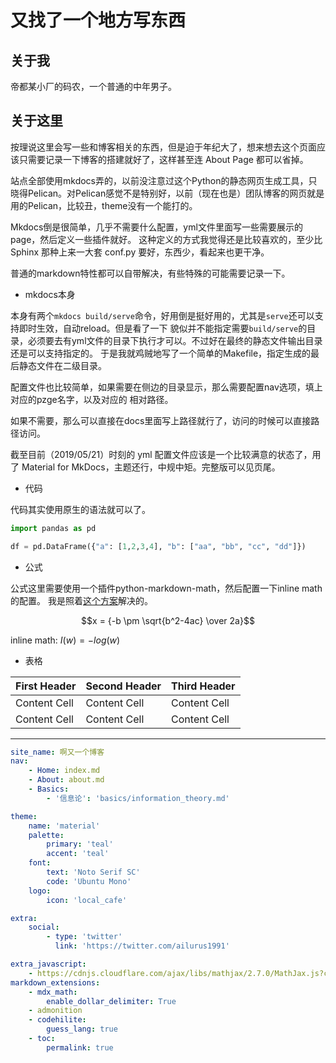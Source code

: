# 又找了一个地方写东西

## 关于我
帝都某小厂的码农，一个普通的中年男子。

## 关于这里
按理说这里会写一些和博客相关的东西，但是迫于年纪大了，想来想去这个页面应该只需要记录一下博客的搭建就好了，这样甚至连 About Page 都可以省掉。

站点全部使用mkdocs弄的，以前没注意过这个Python的静态网页生成工具，只晓得Pelican。对Pelican感觉不是特别好，以前（现在也是）团队博客的网页就是用的Pelican，比较丑，theme没有一个能打的。

Mkdocs倒是很简单，几乎不需要什么配置，yml文件里面写一些需要展示的page，然后定义一些插件就好。
这种定义的方式我觉得还是比较喜欢的，至少比 Sphinx 那种上来一大套 conf.py 要好，东西少，看起来也更干净。

普通的markdown特性都可以自带解决，有些特殊的可能需要记录一下。

* mkdocs本身

本身有两个`mkdocs build/serve`命令，好用倒是挺好用的，尤其是`serve`还可以支持即时生效，自动reload。但是看了一下
貌似并不能指定需要`build/serve`的目录，必须要去有yml文件的目录下执行才可以。不过好在最终的静态文件输出目录还是可以支持指定的。
于是我就鸡贼地写了一个简单的Makefile，指定生成的最后静态文件在二级目录。

配置文件也比较简单，如果需要在侧边的目录显示，那么需要配置nav选项，填上对应的pzge名字，以及对应的 相对路径。

如果不需要，那么可以直接在docs里面写上路径就行了，访问的时候可以直接路径访问。

截至目前（2019/05/21）时刻的 yml 配置文件应该是一个比较满意的状态了，用了 Material for MkDocs，主题还行，中规中矩。完整版可以见页尾。

* 代码

代码其实使用原生的语法就可以了。

```python
import pandas as pd

df = pd.DataFrame({"a": [1,2,3,4], "b": ["aa", "bb", "cc", "dd"]})
```

* 公式

公式这里需要使用一个插件python-markdown-math，然后配置一下inline math的配置。
我是照着[这个方案](https://stackoverflow.com/questions/27882261/mkdocs-and-mathjax)解决的。

$$x = {-b \pm \sqrt{b^2-4ac} \over 2a}$$

inline math: $I(w)=-log(w)$

* 表格

| First Header | Second Header | Third Header |
| ------------ | ------------- | ------------ |
| Content Cell | Content Cell  | Content Cell |
| Content Cell | Content Cell  | Content Cell |

----

```yml
site_name: 啊又一个博客
nav:
    - Home: index.md
    - About: about.md
    - Basics:
        - '信息论': 'basics/information_theory.md'

theme:
    name: 'material'
    palette:
        primary: 'teal'
        accent: 'teal'
    font:
        text: 'Noto Serif SC'
        code: 'Ubuntu Mono'
    logo:
        icon: 'local_cafe'

extra:
    social:
        - type: 'twitter'
          link: 'https://twitter.com/ailurus1991'

extra_javascript: 
    - https://cdnjs.cloudflare.com/ajax/libs/mathjax/2.7.0/MathJax.js?config=TeX-AMS-MML_HTMLorMML
markdown_extensions:
    - mdx_math:
        enable_dollar_delimiter: True
    - admonition
    - codehilite:
        guess_lang: true
    - toc:
        permalink: true
```

